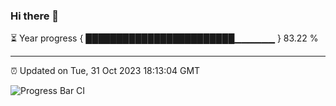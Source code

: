 ### Hi there 👋

⏳ Year progress { ████████████████████████▁▁▁▁▁▁ } 83.22 %

---

⏰ Updated on Tue, 31 Oct 2023 18:13:04 GMT

![Progress Bar CI](https://github.com/liununu/liununu/workflows/Progress%20Bar%20CI/badge.svg)
